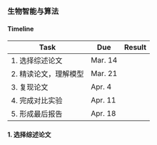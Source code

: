 ### 生物智能与算法

#### Timeline  

| Task | Due | Result |
| --- | --- | :-: |
| 1. 选择综述论文 | Mar. 14 |  |  
| 2. 精读论文，理解模型 | Mar. 21 |  |  
| 3. 复现论文 | Apr. 4 |  |  
| 4. 完成对比实验 | Apr. 11 |  |  
| 5. 形成最后报告 | Apr. 18 |  | 


#### 1. 选择综述论文
 